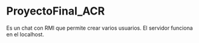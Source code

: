 # ProyectoFinal_ACR
Es un chat con RMI que permite crear varios usuarios. El servidor funciona en el localhost.
